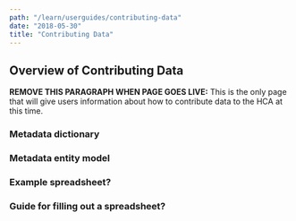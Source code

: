 ```yaml
---
path: "/learn/userguides/contributing-data"
date: "2018-05-30"
title: "Contributing Data"
---
```


## Overview of Contributing Data

**REMOVE THIS PARAGRAPH WHEN PAGE GOES LIVE:** This is the only page that will give users information about how to contribute data to the HCA at this time. 

### Metadata dictionary

### Metadata entity model

### Example spreadsheet?

### Guide for filling out a spreadsheet?